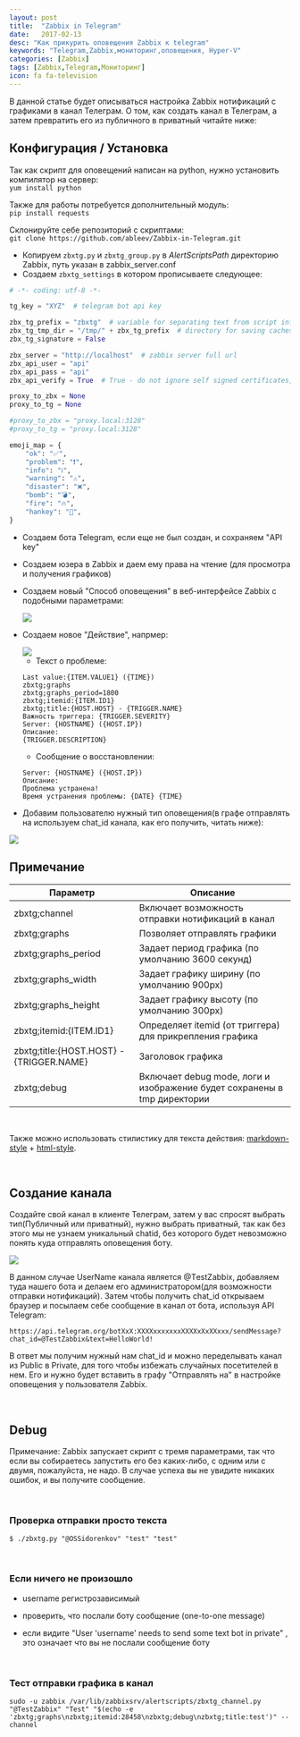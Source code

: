 ```yaml
---
layout: post
title:  "Zabbix in Telegram"
date:   2017-02-13
desc: "Как прикурить оповещения Zabbix к telegram"
keywords: "Telegram,Zabbix,мониторинг,оповещения, Hyper-V"
categories: [Zabbix]
tags: [Zabbix,Telegram,Мониторинг]
icon: fa fa-television
---
```


В данной статье будет описываться настройка Zabbix нотификаций с графиками в канал Телеграм. О том, как создать канал в Телеграм, а затем превратить его из публичного в приватный читайте ниже:  

## Конфигурация / Установка ######

Так как скрипт для оповещений написан на python, нужно установить компилятор на сервер:  
`yum install python`

Также для работы  потребуется дополнительный модуль:  
`pip install requests`

Склонируйте себе репозиторий с скриптами:  
`git clone https://github.com/ableev/Zabbix-in-Telegram.git`

* Копируем `zbxtg.py` и `zbxtg_group.py` в _AlertScriptsPath_ директорию Zabbix, путь указан в zabbix_server.conf
* Создаем `zbxtg_settings` в котором прописываете следующее:

```python
# -*- coding: utf-8 -*-

tg_key = "XYZ"  # telegram bot api key

zbx_tg_prefix = "zbxtg"  # variable for separating text from script info
zbx_tg_tmp_dir = "/tmp/" + zbx_tg_prefix  # directory for saving caches, uids, cookies, etc.
zbx_tg_signature = False

zbx_server = "http://localhost"  # zabbix server full url
zbx_api_user = "api"
zbx_api_pass = "api"
zbx_api_verify = True  # True - do not ignore self signed certificates, False - ignore

proxy_to_zbx = None
proxy_to_tg = None

#proxy_to_zbx = "proxy.local:3128"
#proxy_to_tg = "proxy.local:3128"

emoji_map = {
    "ok": "✅",
    "problem": "❗",
    "info": "ℹ️",
    "warning": "⚠️",
    "disaster": "❌",
    "bomb": "💣",
    "fire": "🔥",
    "hankey": "💩",
}
```

* Создаем бота Telegram, если еще не был создан, и сохраняем "API key"

* Создаем юзера в Zabbix и даем ему права на чтение (для просмотра и получения графиков)

* Создаем новый "Способ оповещения" в веб-интерфейсе Zabbix c подобными параметрами:  

	<img src="{{ site.img_path }}/telegram_zabbix/image1.png">

* Создаем новое "Действие", напрмер:  

	<img src="{{ site.img_path }}/telegram_zabbix/image2.png">

	* Текст о проблеме:  

	```
	Last value:{ITEM.VALUE1} ({TIME})
	zbxtg;graphs
	zbxtg;graphs_period=1800
	zbxtg;itemid:{ITEM.ID1}
	zbxtg;title:{HOST.HOST} - {TRIGGER.NAME}
	Важность триггера: {TRIGGER.SEVERITY}
	Server: {HOSTNAME} ({HOST.IP})
	Описание:
	{TRIGGER.DESCRIPTION}
	```

	* Сообщение о восстановлении:

	```
	Server: {HOSTNAME} ({HOST.IP})
	Описание:
	Проблема устранена!
	Время устранения проблемы: {DATE} {TIME}
	```

* Добавим пользователю нужный тип оповещения(в графе отправлять на используем chat_id канала, как его получить, читать ниже):  

<img src="{{ site.img_path }}/telegram_zabbix/image3.png">

<br>

## Примечание ######

| Параметр | Описание |
|---|---|
| zbxtg;channel  | Включает возможность отправки нотификаций в канал  |
| zbxtg;graphs  | Позволяет отправлять графики  |
| zbxtg;graphs_period  | Задает период графика (по умолчанию 3600 секунд)  |
| zbxtg;graphs_width  | Задает графику ширину (по умолчанию 900px)  |
| zbxtg;graphs_height  | Задает графику высоту (по умолчанию 300px)  |
| zbxtg;itemid:{ITEM.ID1}  | Определяет itemid (от триггера) для прикрепления графика  |
| zbxtg;title:{HOST.HOST} - {TRIGGER.NAME}  | Заголовок графика  |
| zbxtg;debug  | Включает debug mode, логи и изображение будет сохранены в tmp директории  |	

<br>

Также можно использовать стилистику для текста действия:  [markdown-style](https://core.telegram.org/bots/api#markdown-style) + [html-style](https://core.telegram.org/bots/api#html-style).

<br>

## Создание канала ######

Создайте свой канал в клиенте Телеграм, затем у вас спросят выбрать тип(Публичный или приватный), нужно выбрать приватный, так как без этого мы не узнаем уникальный chatid, без которого будет невозможно понять куда отправлять оповещения боту.  

<img src="{{ site.img_path }}/telegram_zabbix/image4.png">  

В данном случае UserName канала является @ТestZabbix, добавляем туда нашего бота и делаем его администратором(для возможности отправки нотификаций). Затем чтобы получить chat_id открываем браузер и посылаем себе сообщение в канал от бота, используя API Telegram:  

`https://api.telegram.org/botXxX:XXXXxxxxxxxXXXXxXxXXxxx/sendMessage?chat_id=@TestZabbix&text=HelloWorld!`

В ответ мы получим нужный нам chat_id и можно переделывать канал из Public в Private, для того чтобы избежать случайных посетителей в нем. Его и нужно будет вставить в графу "Отправлять на" в настройке оповещения у пользователя Zabbix.

<br>

## Debug ######

Примечание: Zabbix запускает скрипт с тремя параметрами, так что если вы собираетесь запустить его без каких-либо, с одним или с двумя, пожалуйста, не надо. В случае успеха вы не увидите никаких ошибок, и вы получите сообщение.

<br>

### Проверка отправки просто текста

`$ ./zbxtg.py "@OSSidorenkov" "test" "test"`

<br>

### Если ничего не произошло

* username регистрозависимый

* проверить, что послали боту сообщение (one-to-one message)

* если видите "User 'username' needs to send some text bot in private" , это означает что вы не послали сообщение боту

<br>

### Тест отправки графика в канал

```sudo -u zabbix /var/lib/zabbixsrv/alertscripts/zbxtg_channel.py "@TestZabbix" "Test" "$(echo -e 'zbxtg;graphs\nzbxtg;itemid:28458\nzbxtg;debug\nzbxtg;title:test')" --channel```